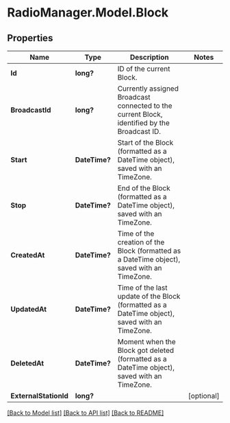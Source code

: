 # RadioManager.Model.Block
## Properties

Name | Type | Description | Notes
------------ | ------------- | ------------- | -------------
**Id** | **long?** | ID of the current Block. | 
**BroadcastId** | **long?** | Currently assigned Broadcast connected to the current Block, identified by the Broadcast ID. | 
**Start** | **DateTime?** | Start of the Block (formatted as a DateTime object), saved with an TimeZone. | 
**Stop** | **DateTime?** | End of the Block (formatted as a DateTime object), saved with an TimeZone. | 
**CreatedAt** | **DateTime?** | Time of the creation of the Block (formatted as a DateTime object), saved with an TimeZone. | 
**UpdatedAt** | **DateTime?** | Time of the last update of the Block (formatted as a DateTime object), saved with an TimeZone. | 
**DeletedAt** | **DateTime?** | Moment when the Block got deleted (formatted as a DateTime object), saved with an TimeZone. | 
**ExternalStationId** | **long?** |  | [optional] 

[[Back to Model list]](../README.md#documentation-for-models) [[Back to API list]](../README.md#documentation-for-api-endpoints) [[Back to README]](../README.md)

